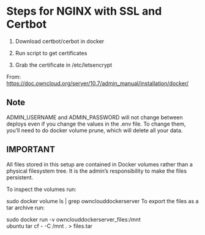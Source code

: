 # Steps for NGINX with SSL and Certbot

1. Download certbot/cerbot in docker

2. Run script to get certificates

3. Grab the certificate in /etc/letsencrypt


From: https://doc.owncloud.org/server/10.7/admin_manual/installation/docker/
## Note
ADMIN_USERNAME and ADMIN_PASSWORD will not change between deploys even if you change the values in the .env file. To change them, you’ll need to do docker volume prune, which will delete all your data.

## IMPORTANT
All files stored in this setup are contained in Docker volumes rather than a physical filesystem tree. It is the admin’s responsibility to make the files persistent.

To inspect the volumes run:

sudo docker volume ls | grep ownclouddockerserver
To export the files as a tar archive run:

sudo docker run -v ownclouddockerserver_files:/mnt \
    ubuntu tar cf - -C /mnt . > files.tar
    